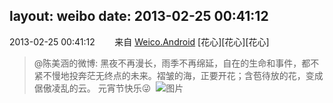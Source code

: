 layout: weibo
date: 2013-02-25 00:41:12
---
2013-02-25 00:41:12  &nbsp;&nbsp;&nbsp;&nbsp;&nbsp;&nbsp; 来自 <a href="http://app.weibo.com/t/feed/l4RWD" rel="nofollow">Weico.Android</a>
[花心][花心][花心]
>  @陈美涵的微博: 黑夜不再漫长，雨季不再绵延，自在的生命和事件，都不紧不慢地投奔茫无终点的未来。褶皱的海，正要开花；含苞待放的花，变成倨傲凌乱的云。  元宵节快乐😜 ​​​
>  ![图片](https://ww1.sinaimg.cn/large/4d81cacajw1e24ujdejzej.jpg)

